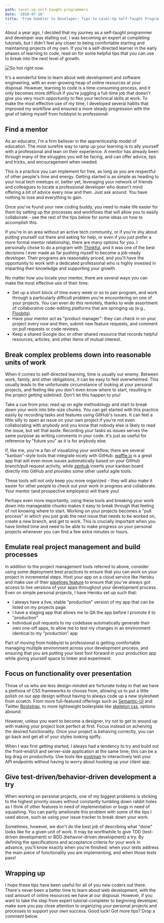 ```yaml
---
path: level-up-self-taught-programmers
date: '2016-07-18'
title: 'From Dabbler to Developer: Tips to Level-Up Self-Taught Programmers'
---
```


About a year ago, I decided that my journey as a self-taught programmer and developer was stalling out. I was becoming an expert at completing tutorials, but I didn't feel any closer to being comfortable starting and maintaining projects of my own. If you're a self-directed learner in the early phases of learning to code, read on for some helpful tips that you can use to break into the next level of growth.

![So hot right now.](/assets/mugatu-coding.jpg)

It's a wonderful time to learn about web development and software engineering, with an ever-growing heap of online resources at your disposal. However, learning to code is a time-consuming process, and it only becomes more difficult if you're juggling a full-time job that doesn't give you very much opportunity to flex your technical skills at work. To make the most effective use of my time, I developed several habits that improved my workflow and ensured a more steady progression with the goal of taking myself from hobbyist to professional:

## Find a mentor

As an educator, I'm a firm believer in the apprenticeship model of education. The most surefire way to ramp up your learning is to ally yourself with a professional and lean on their experience. A mentor has already been through many of the struggles you will be facing, and can offer advice, tips and tricks, and encouragement when needed.

This is a practice you can implement for free, as long as you are respectful of other people's time and energy. Getting started is as simple as heading to your local tech meetups or, better yet, leveraging your network of friends and colleagues to locate a professional developer who doesn't mind offering a bit of advice every now and then. Just ask around. You have nothing to lose and everything to gain.

Once you've found your new coding buddy, you need to make life easier for them by setting up the processes and workflows that will allow you to easily collaborate - see the rest of the tips below for some ideas on how to accomplish this.

If you're in an area without an active tech community, or if you're shy about putting yourself out there and asking for help, or even if you just prefer a more formal mentor relationship, there are many options for you. I personally chose to do a program with [Thinkful](https://www.thinkful.com/), and it was one of the best decisions I ever made as far pushing myself to become a job-ready developer. Their programs are reasonably priced, and you'll have the opportunity to work with a dedicated professional who is highly invested in imparting their knowledge and supporting your growth.

No matter how you locate your mentor, there are several ways you can make the most effective use of their time:

- Set up a short block of time every week or so to pair program, and work through a particularly difficult problem you're encountering on one of your projects. You can even do this remotely, thanks to wide assortment of collaborative code-editing platforms that are springing up (e.g., [Floobits](https://floobits.com/)).
- Have your mentor act as "product manager": they can check in on your project every now and then, submit new feature requests, and comment on pull requests or code reviews.
- Keep a shared Google doc or other shared resource that records helpful resources, articles, and other items of mutual interest.

## Break complex problems down into reasonable units of work

When it comes to self-directed learning, time is usually our enemy. Between work, family, and other obligations, it can be easy to feel overwhelmed. This usually leads to the unfortunate circumstance of looking at your personal projects, and feeling like you don't even know where to start, resulting in the project getting sidelined. Don't let this happen to you!

Take a cue from pros: read up on agile methodology and start to break down your work into bite-size chunks. You can get started with this practice easily by recording tasks and features using GitHub's issues. It can feel a little silly to open an issue on your own project if you're not even collaborating with anybody and you know that nobody else is likely to read the issue, but set that aside. Recording your tasks as issues serves the same purpose as writing comments in your code: it's just as useful for reference by "future you" as it is for anybody else.

If, like me, you're a fan of visualizing your workflow, there are several "kanban"-style tools that integrate nicely with GitHub: [waffle.io](https://waffle.io/) is a great app that will even move issues automatically based on your GitHub branch/pull request activity, while [zenhub](https://www.zenhub.com/) inserts your kanban board directly into GitHub and provides some other useful agile tools.

These tools will not only keep you more organized - they will also make it easier for other people to check out your work in progress and collaborate. Your mentor (and prospective employers) will thank you!

Perhaps even more importantly, using these tools and breaking your work down into manageable chunks makes it easy to break through that feeling of not knowing where to start. Working on your projects becomes a "pull process" in which you just grab the next issue that needs to be worked on, create a new branch, and get to work. This is crucially important when you have limited time and need to be able to make progress on your personal projects whenever you can find a few extra minutes or hours.

## Emulate real project management and build processes

In addition to the project management tools referred to above, consider using some deployment best practices to ensure that you can work on your project in incremental steps. Host your app on a cloud service like Heroku and make use of their [pipelines feature](https://devcenter.heroku.com/articles/pipelines) to ensure that you've always got access to live versions of your apps throughout your development process. Even on simple personal projects, I have Heroku set up such that:

- I always have a live, stable "production" version of my app that can be listed on my projects page.
- I have a staging app that allows me to QA the app before I promote it to "production"
- Individual pull requests to my codebase automatically generate their own one-off apps, to allow me to test my changes in an environment identical to my "production" app

Part of moving from hobbyist to professional is getting comfortable managing multiple environment across your development process, and ensuring that you are putting your best foot forward in your production app while giving yourself space to tinker and experiment.

## Focus on functionality over presentation

Those of us who are less design-minded are fortunate today in that we have a plethora of CSS frameworks to choose from, allowing us to put a little polish on our app design without having to always code up a new stylesheet from scratch. From more full-featured offerings such as [Semantic-UI](http://semantic-ui.com/) and Twitter [Bootstrap](http://getbootstrap.com/), to more lightweight boilerplate like [skeleton css](http://getskeleton.com/), options abound.

However, unless you want to become a designer, try not to get to wound up with making your project look perfect at first. Focus instead on acheiving the desired functionality. Once your project is behaving correctly, you can go back and get all of your styles looking spiffy.

When I was first getting started, I always had a tendency to try and build out the front-end/UI and server-side application at the same time; this can be a big drag on productivity. Use tools like [postman](https://www.getpostman.com/) to interactively test your API endpoints without having to worry about hooking up your client app.

## Give test-driven/behavior-driven development a try

When working on personal projects, one of my biggest problems is sticking to the highest priority issues without constantly tumbling down rabbit holes as I think of other features in need of implementation or bugs in need of squashing. You can partly ameliorate this problem with some of the tips I used above, such as using your issue tracker to break down your work.

Sometimes, however, we don't do the best job of describing what "done" looks like for a given unit of work. It may be worthwhile to give TDD (test-driven development) or BDD (behavior-driven development) a try. By defining the specifications and acceptance criteria for your work in advance, you'll know exactly when you're finished: when your tests address the main piece of functionality you are implementing, and when those tests pass!

## Wrapping up

I hope these tips have been useful for all of you new coders out there. There's never been a better time to learn about web development, with the vast amount of online resources we have at our disposal. However, if you want to take the step from expert tutorial-completer to beginning developer, make sure you pay close attention to organizing your personal projects and processes to support your own success. Good luck! Got more tips? Drop a comment below.
